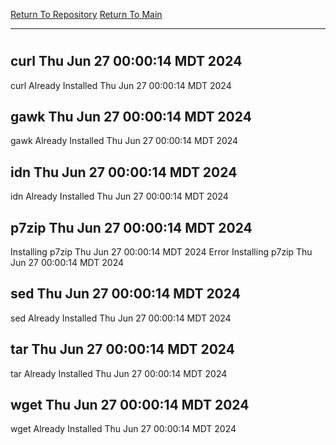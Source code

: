 [Return To Repository](https://github.com/DigitalWarrior/piholeparser/)
[Return To Main](https://github.com/DigitalWarrior/piholeparser/blob/master/RecentRunLogs/Mainlog.md)
____________________________________
# 
## curl Thu Jun 27 00:00:14 MDT 2024
curl Already Installed Thu Jun 27 00:00:14 MDT 2024
## gawk Thu Jun 27 00:00:14 MDT 2024
gawk Already Installed Thu Jun 27 00:00:14 MDT 2024
## idn Thu Jun 27 00:00:14 MDT 2024
idn Already Installed Thu Jun 27 00:00:14 MDT 2024
## p7zip Thu Jun 27 00:00:14 MDT 2024
Installing p7zip Thu Jun 27 00:00:14 MDT 2024
Error Installing p7zip Thu Jun 27 00:00:14 MDT 2024
## sed Thu Jun 27 00:00:14 MDT 2024
sed Already Installed Thu Jun 27 00:00:14 MDT 2024
## tar Thu Jun 27 00:00:14 MDT 2024
tar Already Installed Thu Jun 27 00:00:14 MDT 2024
## wget Thu Jun 27 00:00:14 MDT 2024
wget Already Installed Thu Jun 27 00:00:14 MDT 2024
